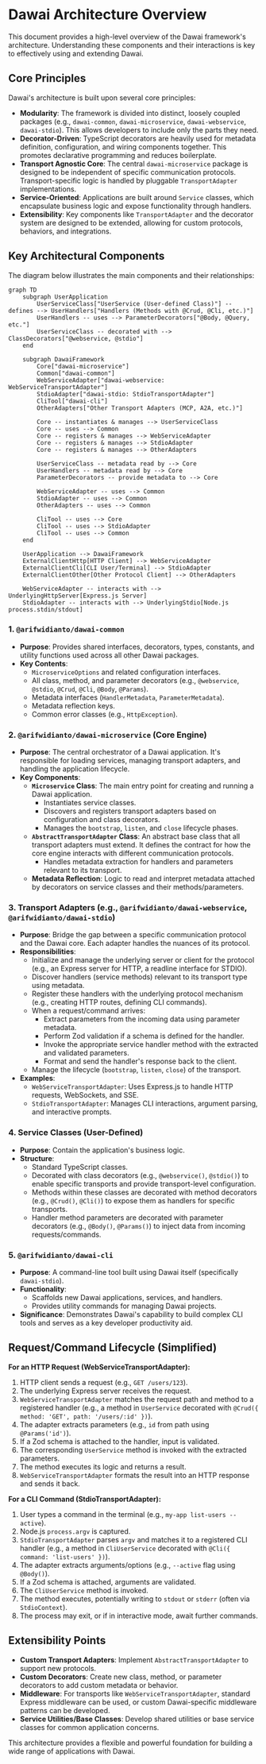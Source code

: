 # Dawai Architecture Overview

This document provides a high-level overview of the Dawai framework's architecture. Understanding these components and their interactions is key to effectively using and extending Dawai.

## Core Principles

Dawai's architecture is built upon several core principles:

*   **Modularity**: The framework is divided into distinct, loosely coupled packages (e.g., `dawai-common`, `dawai-microservice`, `dawai-webservice`, `dawai-stdio`). This allows developers to include only the parts they need.
*   **Decorator-Driven**: TypeScript decorators are heavily used for metadata definition, configuration, and wiring components together. This promotes declarative programming and reduces boilerplate.
*   **Transport Agnostic Core**: The central `dawai-microservice` package is designed to be independent of specific communication protocols. Transport-specific logic is handled by pluggable `TransportAdapter` implementations.
*   **Service-Oriented**: Applications are built around `Service` classes, which encapsulate business logic and expose functionality through handlers.
*   **Extensibility**: Key components like `TransportAdapter` and the decorator system are designed to be extended, allowing for custom protocols, behaviors, and integrations.

## Key Architectural Components

The diagram below illustrates the main components and their relationships:

```mermaid
graph TD
    subgraph UserApplication
        UserServiceClass["UserService (User-defined Class)"] -- defines --> UserHandlers["Handlers (Methods with @Crud, @Cli, etc.)"]
        UserHandlers -- uses --> ParameterDecorators["@Body, @Query, etc."]
        UserServiceClass -- decorated with --> ClassDecorators["@webservice, @stdio"]
    end

    subgraph DawaiFramework
        Core["dawai-microservice"]
        Common["dawai-common"]
        WebServiceAdapter["dawai-webservice: WebServiceTransportAdapter"]
        StdioAdapter["dawai-stdio: StdioTransportAdapter"]
        CliTool["dawai-cli"]
        OtherAdapters["Other Transport Adapters (MCP, A2A, etc.)"]

        Core -- instantiates & manages --> UserServiceClass
        Core -- uses --> Common
        Core -- registers & manages --> WebServiceAdapter
        Core -- registers & manages --> StdioAdapter
        Core -- registers & manages --> OtherAdapters

        UserServiceClass -- metadata read by --> Core
        UserHandlers -- metadata read by --> Core
        ParameterDecorators -- provide metadata to --> Core

        WebServiceAdapter -- uses --> Common
        StdioAdapter -- uses --> Common
        OtherAdapters -- uses --> Common

        CliTool -- uses --> Core
        CliTool -- uses --> StdioAdapter
        CliTool -- uses --> Common
    end

    UserApplication --> DawaiFramework
    ExternalClientHttp[HTTP Client] --> WebServiceAdapter
    ExternalClientCli[CLI User/Terminal] --> StdioAdapter
    ExternalClientOther[Other Protocol Client] --> OtherAdapters

    WebServiceAdapter -- interacts with --> UnderlyingHttpServer[Express.js Server]
    StdioAdapter -- interacts with --> UnderlyingStdio[Node.js process.stdin/stdout]
```

### 1. `@arifwidianto/dawai-common`
*   **Purpose**: Provides shared interfaces, decorators, types, constants, and utility functions used across all other Dawai packages.
*   **Key Contents**:
    *   `MicroserviceOptions` and related configuration interfaces.
    *   All class, method, and parameter decorators (e.g., `@webservice`, `@stdio`, `@Crud`, `@Cli`, `@Body`, `@Params`).
    *   Metadata interfaces (`HandlerMetadata`, `ParameterMetadata`).
    *   Metadata reflection keys.
    *   Common error classes (e.g., `HttpException`).

### 2. `@arifwidianto/dawai-microservice` (Core Engine)
*   **Purpose**: The central orchestrator of a Dawai application. It's responsible for loading services, managing transport adapters, and handling the application lifecycle.
*   **Key Components**:
    *   **`Microservice` Class**: The main entry point for creating and running a Dawai application.
        *   Instantiates service classes.
        *   Discovers and registers transport adapters based on configuration and class decorators.
        *   Manages the `bootstrap`, `listen`, and `close` lifecycle phases.
    *   **`AbstractTransportAdapter` Class**: An abstract base class that all transport adapters must extend. It defines the contract for how the core engine interacts with different communication protocols.
        *   Handles metadata extraction for handlers and parameters relevant to its transport.
    *   **Metadata Reflection**: Logic to read and interpret metadata attached by decorators on service classes and their methods/parameters.

### 3. Transport Adapters (e.g., `@arifwidianto/dawai-webservice`, `@arifwidianto/dawai-stdio`)
*   **Purpose**: Bridge the gap between a specific communication protocol and the Dawai core. Each adapter handles the nuances of its protocol.
*   **Responsibilities**:
    *   Initialize and manage the underlying server or client for the protocol (e.g., an Express server for HTTP, a readline interface for STDIO).
    *   Discover handlers (service methods) relevant to its transport type using metadata.
    *   Register these handlers with the underlying protocol mechanism (e.g., creating HTTP routes, defining CLI commands).
    *   When a request/command arrives:
        *   Extract parameters from the incoming data using parameter metadata.
        *   Perform Zod validation if a schema is defined for the handler.
        *   Invoke the appropriate service handler method with the extracted and validated parameters.
        *   Format and send the handler's response back to the client.
    *   Manage the lifecycle (`bootstrap`, `listen`, `close`) of the transport.
*   **Examples**:
    *   `WebServiceTransportAdapter`: Uses Express.js to handle HTTP requests, WebSockets, and SSE.
    *   `StdioTransportAdapter`: Manages CLI interactions, argument parsing, and interactive prompts.

### 4. Service Classes (User-Defined)
*   **Purpose**: Contain the application's business logic.
*   **Structure**:
    *   Standard TypeScript classes.
    *   Decorated with class decorators (e.g., `@webservice()`, `@stdio()`) to enable specific transports and provide transport-level configuration.
    *   Methods within these classes are decorated with method decorators (e.g., `@Crud()`, `@Cli()`) to expose them as handlers for specific transports.
    *   Handler method parameters are decorated with parameter decorators (e.g., `@Body()`, `@Params()`) to inject data from incoming requests/commands.

### 5. `@arifwidianto/dawai-cli`
*   **Purpose**: A command-line tool built using Dawai itself (specifically `dawai-stdio`).
*   **Functionality**:
    *   Scaffolds new Dawai applications, services, and handlers.
    *   Provides utility commands for managing Dawai projects.
*   **Significance**: Demonstrates Dawai's capability to build complex CLI tools and serves as a key developer productivity aid.

## Request/Command Lifecycle (Simplified)

**For an HTTP Request (WebServiceTransportAdapter):**
1.  HTTP client sends a request (e.g., `GET /users/123`).
2.  The underlying Express server receives the request.
3.  `WebServiceTransportAdapter` matches the request path and method to a registered handler (e.g., a method in `UserService` decorated with `@Crud({ method: 'GET', path: '/users/:id' })`).
4.  The adapter extracts parameters (e.g., `id` from path using `@Params('id')`).
5.  If a Zod schema is attached to the handler, input is validated.
6.  The corresponding `UserService` method is invoked with the extracted parameters.
7.  The method executes its logic and returns a result.
8.  `WebServiceTransportAdapter` formats the result into an HTTP response and sends it back.

**For a CLI Command (StdioTransportAdapter):**
1.  User types a command in the terminal (e.g., `my-app list-users --active`).
2.  Node.js `process.argv` is captured.
3.  `StdioTransportAdapter` parses `argv` and matches it to a registered CLI handler (e.g., a method in `CliUserService` decorated with `@Cli({ command: 'list-users' })`).
4.  The adapter extracts arguments/options (e.g., `--active` flag using `@Body()`).
5.  If a Zod schema is attached, arguments are validated.
6.  The `CliUserService` method is invoked.
7.  The method executes, potentially writing to `stdout` or `stderr` (often via `StdioContext`).
8.  The process may exit, or if in interactive mode, await further commands.

## Extensibility Points

*   **Custom Transport Adapters**: Implement `AbstractTransportAdapter` to support new protocols.
*   **Custom Decorators**: Create new class, method, or parameter decorators to add custom metadata or behavior.
*   **Middleware**: For transports like `WebServiceTransportAdapter`, standard Express middleware can be used, or custom Dawai-specific middleware patterns can be developed.
*   **Service Utilities/Base Classes**: Develop shared utilities or base service classes for common application concerns.

This architecture provides a flexible and powerful foundation for building a wide range of applications with Dawai.
